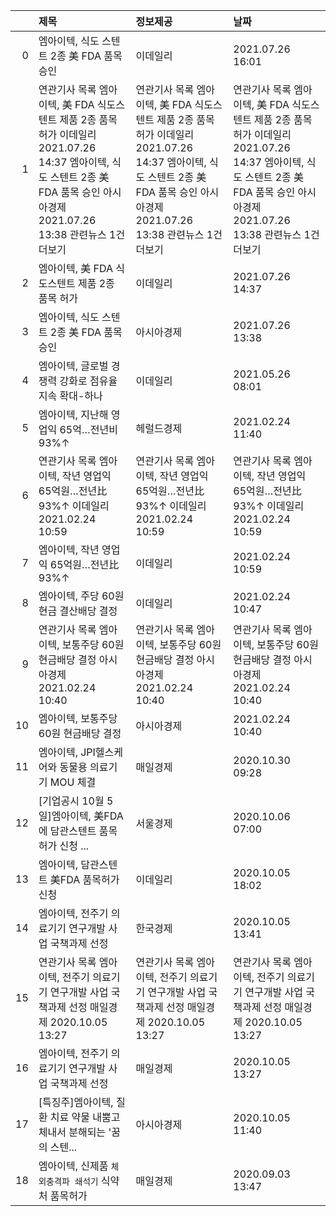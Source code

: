 |    | 제목                                                                                                                                                                                     | 정보제공                                                                                                                                                                                 | 날짜                                                                                                                                                                                     |
|---:|:-----------------------------------------------------------------------------------------------------------------------------------------------------------------------------------------|:-----------------------------------------------------------------------------------------------------------------------------------------------------------------------------------------|:-----------------------------------------------------------------------------------------------------------------------------------------------------------------------------------------|
|  0 | 엠아이텍, 식도 스텐트 2종 美 FDA 품목 승인                                                                                                                                               | 이데일리                                                                                                                                                                                 | 2021.07.26 16:01                                                                                                                                                                         |
|  1 | 연관기사 목록  엠아이텍, 美 FDA 식도스텐트 제품 2종 품목 허가  이데일리  2021.07.26 14:37  엠아이텍, 식도 스텐트 2종 美 FDA 품목 승인  아시아경제  2021.07.26 13:38  관련뉴스 1건 더보기 | 연관기사 목록  엠아이텍, 美 FDA 식도스텐트 제품 2종 품목 허가  이데일리  2021.07.26 14:37  엠아이텍, 식도 스텐트 2종 美 FDA 품목 승인  아시아경제  2021.07.26 13:38  관련뉴스 1건 더보기 | 연관기사 목록  엠아이텍, 美 FDA 식도스텐트 제품 2종 품목 허가  이데일리  2021.07.26 14:37  엠아이텍, 식도 스텐트 2종 美 FDA 품목 승인  아시아경제  2021.07.26 13:38  관련뉴스 1건 더보기 |
|  2 | 엠아이텍, 美 FDA 식도스텐트 제품 2종 품목 허가                                                                                                                                           | 이데일리                                                                                                                                                                                 | 2021.07.26 14:37                                                                                                                                                                         |
|  3 | 엠아이텍, 식도 스텐트 2종 美 FDA 품목 승인                                                                                                                                               | 아시아경제                                                                                                                                                                               | 2021.07.26 13:38                                                                                                                                                                         |
|  4 | 엠아이텍, 글로벌 경쟁력 강화로 점유율 지속 확대-하나                                                                                                                                     | 이데일리                                                                                                                                                                                 | 2021.05.26 08:01                                                                                                                                                                         |
|  5 | 엠아이텍, 지난해 영업익 65억…전년비 93%↑                                                                                                                                                 | 헤럴드경제                                                                                                                                                                               | 2021.02.24 11:40                                                                                                                                                                         |
|  6 | 연관기사 목록  엠아이텍, 작년 영업익 65억원…전년比 93%↑  이데일리  2021.02.24 10:59                                                                                                      | 연관기사 목록  엠아이텍, 작년 영업익 65억원…전년比 93%↑  이데일리  2021.02.24 10:59                                                                                                      | 연관기사 목록  엠아이텍, 작년 영업익 65억원…전년比 93%↑  이데일리  2021.02.24 10:59                                                                                                      |
|  7 | 엠아이텍, 작년 영업익 65억원…전년比 93%↑                                                                                                                                                 | 이데일리                                                                                                                                                                                 | 2021.02.24 10:59                                                                                                                                                                         |
|  8 | 엠아이텍, 주당 60원 현금 결산배당 결정                                                                                                                                                   | 이데일리                                                                                                                                                                                 | 2021.02.24 10:47                                                                                                                                                                         |
|  9 | 연관기사 목록  엠아이텍, 보통주당 60원 현금배당 결정  아시아경제  2021.02.24 10:40                                                                                                       | 연관기사 목록  엠아이텍, 보통주당 60원 현금배당 결정  아시아경제  2021.02.24 10:40                                                                                                       | 연관기사 목록  엠아이텍, 보통주당 60원 현금배당 결정  아시아경제  2021.02.24 10:40                                                                                                       |
| 10 | 엠아이텍, 보통주당 60원 현금배당 결정                                                                                                                                                    | 아시아경제                                                                                                                                                                               | 2021.02.24 10:40                                                                                                                                                                         |
| 11 | 엠아이텍, JPI헬스케어와 동물용 의료기기 MOU 체결                                                                                                                                         | 매일경제                                                                                                                                                                                 | 2020.10.30 09:28                                                                                                                                                                         |
| 12 | [기업공시 10월 5일]엠아이텍, 美FDA에 담관스텐트 품목허가 신청 ...                                                                                                                        | 서울경제                                                                                                                                                                                 | 2020.10.06 07:00                                                                                                                                                                         |
| 13 | 엠아이텍, 담관스텐트 美FDA 품목허가 신청                                                                                                                                                 | 이데일리                                                                                                                                                                                 | 2020.10.05 18:02                                                                                                                                                                         |
| 14 | 엠아이텍, 전주기 의료기기 연구개발 사업 국책과제 선정                                                                                                                                    | 한국경제                                                                                                                                                                                 | 2020.10.05 13:41                                                                                                                                                                         |
| 15 | 연관기사 목록  엠아이텍, 전주기 의료기기 연구개발 사업 국책과제 선정  매일경제  2020.10.05 13:27                                                                                         | 연관기사 목록  엠아이텍, 전주기 의료기기 연구개발 사업 국책과제 선정  매일경제  2020.10.05 13:27                                                                                         | 연관기사 목록  엠아이텍, 전주기 의료기기 연구개발 사업 국책과제 선정  매일경제  2020.10.05 13:27                                                                                         |
| 16 | 엠아이텍, 전주기 의료기기 연구개발 사업 국책과제 선정                                                                                                                                    | 매일경제                                                                                                                                                                                 | 2020.10.05 13:27                                                                                                                                                                         |
| 17 | [특징주]엠아이텍, 질환 치료 약물 내뿜고 체내서 분해되는 '꿈의 스텐...                                                                                                                    | 아시아경제                                                                                                                                                                               | 2020.10.05 11:40                                                                                                                                                                         |
| 18 | 엠아이텍, 신제품 `체외충격파 쇄석기` 식약처 품목허가                                                                                                                                     | 매일경제                                                                                                                                                                                 | 2020.09.03 13:47                                                                                                                                                                         |